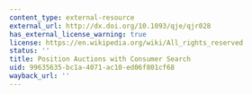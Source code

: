 ```yaml
---
content_type: external-resource
external_url: http://dx.doi.org/10.1093/qje/qjr028
has_external_license_warning: true
license: https://en.wikipedia.org/wiki/All_rights_reserved
status: ''
title: Position Auctions with Consumer Search
uid: 99635635-bc1a-4071-ac10-ed06f801cf68
wayback_url: ''
---
```

